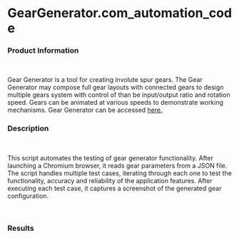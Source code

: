 # GearGenerator.com_automation_code

<h3>Product Information</h3><br> <p> Gear Generator is a tool for creating involute spur gears. The Gear Generator may compose full gear layouts with connected gears to design multiple gears system with control of than be input/output ratio and rotation speed. Gears can be animated at various speeds to demonstrate working mechanisms. Gear Generator can be accessed <a href="https://geargenerator.com/">here.</a> </p>

<h3>Description</h3><br> <p>This script automates the testing of gear generator functionality. After launching a Chromium browser, it reads gear parameters from a JSON file. The script handles multiple test cases, iterating through each one to test the functionality, accuracy and reliability of the application features. After executing each test case, it captures a screenshot of the generated gear configuration. </p><br>
<h3>Results</h3><br>
